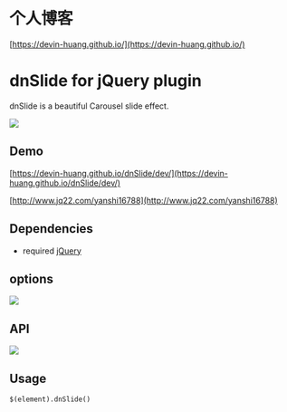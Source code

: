 # 个人博客

[https://devin-huang.github.io/](https://devin-huang.github.io/)

# dnSlide for jQuery plugin 
dnSlide is a beautiful Carousel slide effect.

![](https://devin-huang.github.io/img/pubilc/20180212dnSlide-effect.jpg)

## Demo

[https://devin-huang.github.io/dnSlide/dev/](https://devin-huang.github.io/dnSlide/dev/)

[http://www.jq22.com/yanshi16788](http://www.jq22.com/yanshi16788)

## Dependencies
- required
[jQuery](https://jquery.com/)

## options

![](https://devin-huang.github.io/img/pubilc/20180213dnSlide-options.jpg)

## API

![](https://devin-huang.github.io/img/pubilc/dnSlide-api.jpg)

## Usage

`$(element).dnSlide()`

